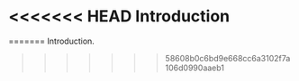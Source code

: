 <<<<<<< HEAD
Introduction
============
=======
Introduction.
>>>>>>> 58608b0c6bd9e668cc6a3102f7a106d0990aaeb1
